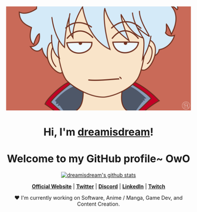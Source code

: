 <p align="center">
  <a href="https://www.dreamisdream.com"><img src="banner.png" alt="dreamisdream Banner"></a>
</p>

<h1 align="center">Hi, I'm <a href="https://www.dreamisdream.com">dreamisdream</a>!</h1>
<h1 align="center">Welcome to my GitHub profile~ OwO</h1>

<p align="center">
  <a href="https://github.com/dreamisdream"><img src="https://github-readme-stats.vercel.app/api?username=tomorrow&hide_border=true&show_icons=true" alt="dreamisdream's github stats"></a>
</p>


<p align="center">
  <strong><a href="https://www.edisonlee55.com">Official Website</a></strong> |
  <strong><a href="https://twitter.com/edisonlee55">Twitter</a></strong> |
  <strong><a href="https://discord.gg/nYXzaUS">Discord</a></strong> |
  <strong><a href="https://www.linkedin.com/in/edisonlee55">LinkedIn</a></strong> |
  <strong><a href="https://www.twitch.tv/edisonlee55">Twitch</a></strong>
</p>

<p align="center">❤ I'm currently working on Software, Anime / Manga, Game Dev, and Content Creation.</p>

<!--
**dreamisdream/dreamisdream** is a ✨ _special_ ✨ repository because its `README.md` (this file) appears on your GitHub profile.

Here are some ideas to get you started:

- 🔭 I’m currently working on ...
- 🌱 I’m currently learning ...
- 👯 I’m looking to collaborate on ...
- 🤔 I’m looking for help with ...
- 💬 Ask me about ...
- 📫 How to reach me: ...
- 😄 Pronouns: ...
- ⚡ Fun fact: ...
-->
